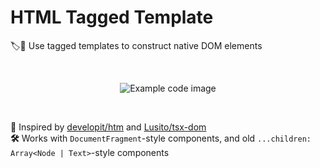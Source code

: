 # HTML Tagged Template
🏷️🌲 Use tagged templates to construct native DOM elements

<br />
<div align="center">

<!-- Screenshot of https://carbon.now.sh/bPbkZ5hkCK7ZXlzgXOsI -->
![Example code image](https://user-images.githubusercontent.com/61068799/179427177-82940f9d-4521-45d7-9e8b-4f9089f6c69e.png)

</div>
<br />

**🌟** Inspired by [developit/htm](https://github.com/developit/htm) and [Lusito/tsx-dom](https://github.com/Lusito/tsx-dom)<br />
**🛠️** Works with `DocumentFragment`-style components, and old `...children: Array<Node | Text>`-style components
